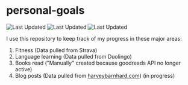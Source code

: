 # personal-goals
![Last Updated](https://img.shields.io/date/1612063674?color=FC4C02&label=Fitness%20Updated&logo=strava)
![Last Updated](https://img.shields.io/date/1612063674?color=7ac70c&label=Language%20Updated&logo=duolingo)
![Last Updated](https://img.shields.io/date/1612063674?color=e9e5cd&label=Books%20Updated&logo=goodreads)

I use this repository to keep track of my progress in these major areas:

1. Fitness (Data pulled from Strava)
2. Language learning (Data pulled from Duolingo)
3. Books read ("Manually" created because goodreads API no longer active)
4. Blog posts (Data pulled from [harveybarnhard.com](https://harveybarnhard.com)) (in progress)
